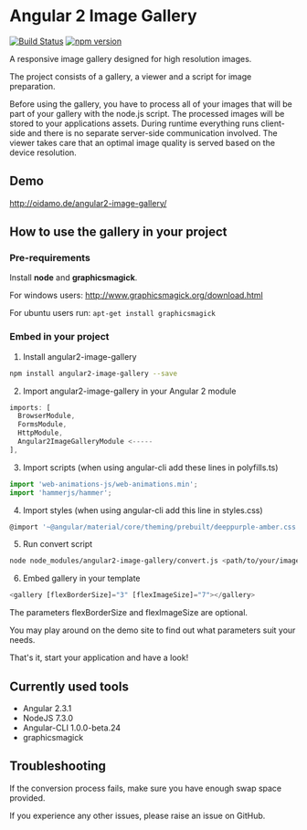 # Angular 2 Image Gallery
[![Build Status](https://travis-ci.org/BenjaminBrandmeier/angular2-image-gallery.svg?branch=master)](https://travis-ci.org/BenjaminBrandmeier/angular2-image-gallery)
[![npm version](https://badge.fury.io/js/angular2-image-gallery.svg)](https://badge.fury.io/js/angular2-image-gallery)

A responsive image gallery designed for high resolution images.

The project consists of a gallery, a viewer and a script for image preparation.

Before using the gallery, you have to process all of your images that will be part of your gallery with the node.js script. The processed images will be stored to your applications assets. During runtime everything runs client-side and there is no separate server-side communication involved. The viewer takes care that an optimal image quality is served based on the device resolution.

## Demo

http://oidamo.de/angular2-image-gallery/

## How to use the gallery in your project
### Pre-requirements
Install **node** and **graphicsmagick**.

For windows users: http://www.graphicsmagick.org/download.html

For ubuntu users run: `apt-get install graphicsmagick`

### Embed in your project

1.  Install angular2-image-gallery
  ```bash
npm install angular2-image-gallery --save
  ```

2.  Import angular2-image-gallery in your Angular 2 module
  ```javascript
  imports: [
    BrowserModule,
    FormsModule,
    HttpModule,
    Angular2ImageGalleryModule <-----
  ],
  ```

3. Import scripts (when using angular-cli add these lines in polyfills.ts)
  ```javascript
import 'web-animations-js/web-animations.min';
import 'hammerjs/hammer';
  ```

4. Import styles (when using angular-cli add this line in styles.css)
  ```javascript
@import '~@angular/material/core/theming/prebuilt/deeppurple-amber.css';
  ```

5. Run convert script
  ```bash
node node_modules/angular2-image-gallery/convert.js <path/to/your/images>
  ```

6. Embed gallery in your template
  ```javascript
<gallery [flexBorderSize]="3" [flexImageSize]="7"></gallery>
  ```

The parameters flexBorderSize and flexImageSize are optional. 

You may play around on the demo site to find out what parameters suit your needs.

That's it, start your application and have a look!

## Currently used tools

- Angular 2.3.1
- NodeJS 7.3.0
- Angular-CLI 1.0.0-beta.24
- graphicsmagick

## Troubleshooting

If the conversion process fails, make sure you have enough swap space provided.

If you experience any other issues, please raise an issue on GitHub.

